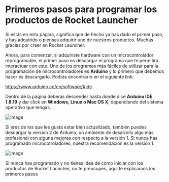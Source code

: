 # Primeros pasos para programar los productos de Rocket Launcher

Si estás en esta página, significa que de hecho ya has dado el primer paso, y has adquirido o piensas adquirir uno de nuestros productos. Muchas gracias por creer en Rocket Launcher.

Ahora, para comenzar, si adquiriste hardware con un microcontrolador reprogramable, el primer paso es descargar el programa que te permitirá interactuar con este. Uno de los programas más fáciles de utilizar para la programación de microcontroladores es **Arduino** y lo primero que debemos hacer es descargarlo. Podrás encontrarlo en el siguiente link:

https://www.arduino.cc/en/software/#ide

Dentro de la página deberás descender hasta donde dice **Arduino IDE 1.8.19** y dar click en **Windows, Linux o Mac OS X**, dependiendo del sistema operativo que tengas.

![image](https://github.com/user-attachments/assets/44420f4b-1dba-4f7f-9a5e-2796cf5c9e4c)

Si eres de los que les gusta estar bien actualizado, también puedes descargar la version 2 de Arduino, un ambiente de desarrollo algo más profesional con alguna mejoras con respecto a la versión 1. Si nunca has programado microcotroladores, nuestra recomendación es la versión 1.

![image](https://github.com/user-attachments/assets/23f34a5f-ee15-4b68-b488-a2a23bfa2b6c)


Si nunca has programado y no tienes idea de cómo iniciar con los productos de Rocket Launcher, no te preocupes, aquí te explicamos los primeros pasos

